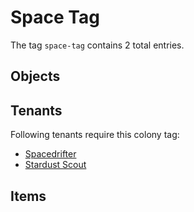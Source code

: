 # Space Tag

The tag `space-tag` contains 2 total entries.

## Objects

## Tenants

Following tenants require this colony tag:

- [Spacedrifter](https://ceterai.github.io/MyEnternia/Wiki/Spacedrifter)
- [Stardust Scout](https://ceterai.github.io/MyEnternia/Wiki/StardustScout)

## Items
